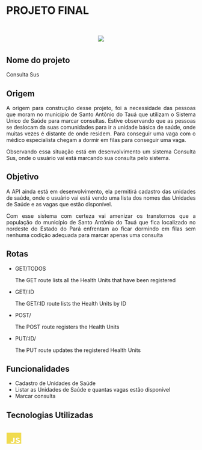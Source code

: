 # PROJETO FINAL <h1>
<h1 align="center">
<img src="src/gif.gif" width="600">
<p align="center"><p>
  
  
  
  
  
 
 ## **Nome do projeto**

   <p align="justify">Consulta Sus

  ## **Origem**  
  <p align="justify">A origem para construção desse projeto, foi a necessidade das pessoas que moram no município de Santo Antônio do Tauá que utilizam o Sistema Unico de Saúde para marcar consultas. Estive observando que as pessoas se deslocam da suas comunidades para ir a unidade básica de saúde, onde muitas vezes é distante de onde residem. Para conseguir uma vaga com o médico especialista chegam a dormir em filas para conseguir uma vaga.

<p align="justify">Observando essa situação está em desenvolvimento um sistema Consulta Sus, onde o usuário vai está marcando sua consulta pelo sistema. 
  
  ## **Objetivo**
<p align="justify">A API ainda está em desenvolvimento, ela permitirá cadastro das unidades de saúde, onde o usuário vai está vendo uma lista dos nomes das Unidades de Saúde e as vagas que estão disponível.
<p align="justify"> Com esse sistema com certeza vai amenizar os transtornos que a população do município de Santo Antônio do Tauá que fica localizado no nordeste do Estado do Pará enfrentam ao ficar dormindo em filas sem nenhuma codição adequada para marcar apenas uma consulta
  
  

## **Rotas**

 <ul>
<li>GET/TODOS</li>
<p align="justify">The GET route lists all the Health Units that have been registered
<li>GET/:ID</li>
<p align="justify">The GET/:ID route lists the Health Units by ID
<li>POST/</li>
<p align="justify">The POST route registers the Health Units
<li>PUT/:ID/</li>
<p align="justify">The PUT route updates the registered Health Units

</ul>
  
  ## **Funcionalidades**

<ul>
<li>Cadastro de Unidades de Saúde</li>
<li>Listar as Unidades de Saúde e quantas vagas estão disponível</li>
<li>Marcar consulta</li>

</ul>


  
## **Tecnologias Utilizadas**
  <div style="display: inline_block"><br>
  <img align="center" alt="Rafa-Js" height="30" width="40" src="https://raw.githubusercontent.com/devicons/devicon/master/icons/javascript/javascript-plain.svg">

  

 
</div>
  
  
  
  
  




